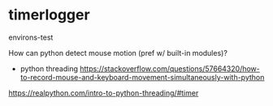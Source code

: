# timerlogger
environs-test


How can python detect mouse motion (pref w/ built-in modules)?

* python threading
https://stackoverflow.com/questions/57664320/how-to-record-mouse-and-keyboard-movement-simultaneously-with-python

https://realpython.com/intro-to-python-threading/#timer
